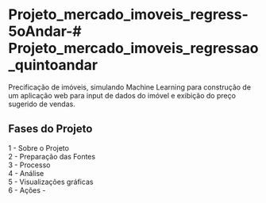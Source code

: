 # Projeto_mercado_imoveis_regress-5oAndar-# Projeto_mercado_imoveis_regressao_quintoandar
Precificação de imóveis, simulando Machine Learning para construção de um aplicação web para input de dados do imóvel e exibição do preço sugerido de vendas.
## Fases do Projeto <br>
1 - Sobre o Projeto <br>
2 - Preparação das Fontes <br>
3 - Processo <br>
4 - Análise <br>
5 - Visualizações gráficas <br>
6 - Ações -
